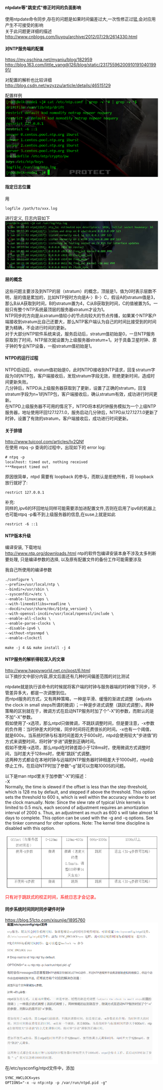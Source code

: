 #### ntpdate等"跳变式"修正时间的负面影响
使用ntpdate命令同步,存在的问题是如果时间偏差过大,一次性修正过猛,会对应用产生不可接受的影响  
关于此问题更详细的描述  
http://www.cnblogs.com/liuyou/archive/2012/07/29/2614330.html  

#### 对NTP服务端的配置  
https://my.oschina.net/myaniu/blog/182959  
http://blog.163.com/little_yang@126/blog/static/2317559620091019104019991/  

对配置的解析也比较详细  
http://blog.csdn.net/wzyzzu/article/details/46515129  

配置样例  
![](/images/EvFZq5d9XY082ZJluBiS1Eb5UAqaXp7r.png)


#### 指定日志位置
用
```
logfile /path/to/xxx.log
```  
进行定义, 日志内容如下  
![](/images/EvFZq5d9XYiszylR4DJpQNtvLXwOKnEe.jpg)

#### 层的概念
这些问题主要涉及到NTP的层（stratum）的概念，顶层是1，值为0时表示层数不明，层的值是累加的，比如NTP授时方向是A-〉B-〉C，假设A的stratum值是3，那么B从A获取到时间，B的stratum置为4，C从B获取到时间，C的值被置为5。一般只有整个NTP系统最顶层的服务器stratum才设为1。  
NTP同步的方向是从stratum值较小的节点向较大的节点传播，如果某个NTP客户端接收到stratum比自己还要大，那么NTP客户端认为自己的时间比接受到的时间更为精确，不会进行时间的更新。  
对于大部分NTP软件系统来说，服务启动后，stratum值初始是0，一旦NTP服务获取到了时间，NTP层次就设置为上级服务器stratum+1。对于具备卫星时钟、原子钟的专业NTP设备，一般stratum值初始是1。  

#### NTPD的运行过程
NTPD启动后，stratum值初始是0，此时NTPD接收到NTP请求，回复stratum字段为0的NTP包，客户端接收后，发现stratum字段无效，拒绝更新时间，造成时间更新失败。  
几分钟后，NTPD从上级服务器获取到了更新，设置了正确的stratum，回复stratum字段为n+1的NTP包，客户端接收后，确认stratum有效，成功进行时间更新。  
在NTPD上级服务器不可用的情况下，NTPD将本机时钟服务模拟为一个上级NTP服务器，地址使用环回127.127.1.0，服务启动几分钟后，NTPD从127.127.1.0更新了时钟，设置了有效的stratum，客户端接收后，成功进行时间更新。  

#### 关于排错
http://www.tuicool.com/articles/Iv2QNf  
在使用 ntpq -p 查询的过程中，出现如下的 error log:  
```
# ntpq -p 
localhost: timed out, nothing received 
***Request timed out 
```
原因很简单，ntpd 需要有 loopback 的参与，而默认是拒绝所有，将 loopback 放行就好了: 
```
restrict 127.0.0.1
```
补充:  
同样的,ipv6的环回地址同样可能需要添加进配置文件,否则在启用了ipv6的机器上也可能ntpq -p看不到上级服务器的信息,在suse上就是如此
```
restrict -6 ::1
```

#### NTP版本升级
编译安装, 下载地址  
http://www.ntp.org/downloads.html
ntp的软件包编译安装本身不涉及太多判断要处理, 只是编译参数的选择, 以及原有配置文件的备份工作可能需要涉及

我自己所使用的编译参数
```
./configure \
--prefix=/usr/local/ntp \
--bindir=/usr/sbin \
--sysconfdir=/etc \
--enable-linuxcaps \
--with-lineeditlibs=readline \
--docdir=/usr/share/doc/${ntp_version} \
--with-openssl-incdir=/usr/local/openssl/include \
--enable-all-clocks \
--enable-parse-clocks \
--disable-ipv6 \
--without-ntpsnmpd \
--enable-clockctl

make -j 4 && make install -j 4
```

#### NTP服务的解析得较深入的文章
http://www.happyworld.net.cn/post/6.html  
以下摘抄文中部分内容,原文后面还有几种时间偏差范围的对比测试  

ntpdate就是执行该命令的时候就将客户端的时钟与服务器端的时钟做下同步，不管差异多大，都是一次调整到位。  
而ntpd服务的方式，又有两种策略，一种是平滑、缓慢的渐进式调整（adjusts the clock in small steps所谓的微调）；一种是步进式调整（跳跃式调整）。两种策略的区别就在于，微调方式在启动NTP服务时加了个“-X”的参数，而默认的是不加“-X”参数。  
假如使用了-x选项，那么ntpd只做微调，不跳跃调整时间，但是要注意，-x参数的负作用：当时钟差大的时候，同步时间将花费很长的时间。-x也有一个阈值，就是600s，当系统时钟与标准时间差距大于600s时，ntpd会使用较大“步进值”的方式来调整时间，将时钟“步进”调整到正确时间。  
假如不使用-x选项，那么ntpd在时钟差距小于128ms时，使用微调方式调整时间，当时差大于128ms时，使用“跳跃”式调整。  
这两种方式都会在本地时钟与远端的NTP服务器时钟相差大于1000s时，ntpd会停止工作。在启动NTP时加了参数“-g”就可以忽略1000S的问题。  
 
以下是man ntpd里关于加参数“-X”的描述：  
-X  
Normally, the time is slewed if the offset is less than the step threshold, which is 128 ms by default, and stepped if above the  threshold.  This option  sets the threshold to 600 s, which is well within the accuracy window to set the clock manually. Note: Since the slew rate of typical Unix kernels is limited to 0.5 ms/s, each second of adjustment requires an amortization interval of  2000 s. Thus, an adjustment as much as 600 s  will take  almost  14  days to complete. This option can be used with the -g and -q options. See the tinker command for other options. Note: The kernel time discipline is disabled with this option.

![](/images/EvFZq5d9XYtP16m50yED9s83lMO4VwcS.png)

<font color=red>只有对于跳跃式的校正时间，系统日志才会记录。</font>  


#### 同步系统时间同时同步硬件时钟
https://blog.51cto.com/xjsunjie/1895760
![](/images/JN0x4dPk9pu34jaxqbCgcl710HoUiQMB.png)  
在/etc/sysconfig/ntpd文件中，添加  
```
SYNC_HWCLOCK=yes  
OPTIONS="-x -u ntp:ntp -p /var/run/ntpd.pid -g"
```

